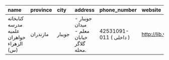 | name                                     | province   | city   | address                                  | phone_number            | website           |
|:-----------------------------------------|:-----------|:-------|:-----------------------------------------|:------------------------|:------------------|
| كتابخانه مدرسه علمیه خواهران الزهراء (س) | مازندران   | جویبار | جویبار - میدان معلم - خیابان گلاگر محله. | 42531091-011 ( داخلی  ) | http://lib.whc.ir |